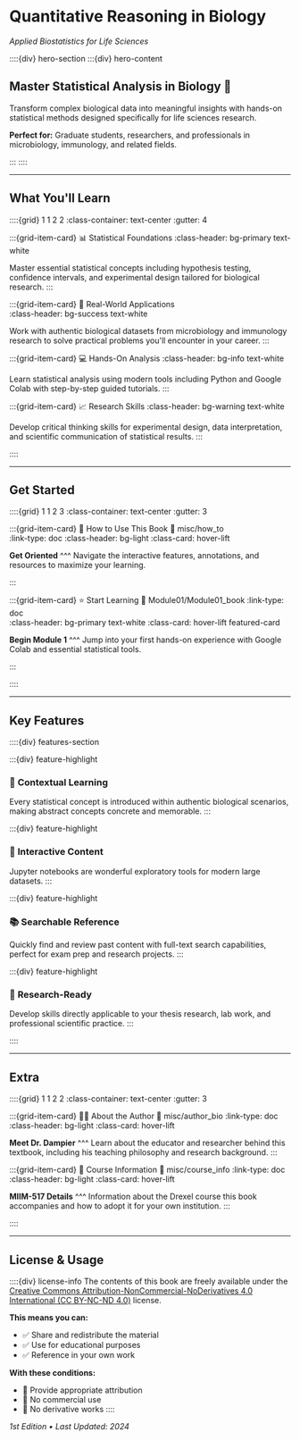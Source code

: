 # Quantitative Reasoning in Biology
*Applied Biostatistics for Life Sciences*

::::{div} hero-section
:::{div} hero-content

## Master Statistical Analysis in Biology 🧬

Transform complex biological data into meaningful insights with hands-on statistical methods designed specifically for life sciences research.

**Perfect for:** Graduate students, researchers, and professionals in microbiology, immunology, and related fields.

:::
::::

---

## What You'll Learn

::::{grid} 1 1 2 2
:class-container: text-center
:gutter: 4

:::{grid-item-card} 📊 Statistical Foundations
:class-header: bg-primary text-white

Master essential statistical concepts including hypothesis testing, confidence intervals, and experimental design tailored for biological research.
:::

:::{grid-item-card} 🔬 Real-World Applications  
:class-header: bg-success text-white

Work with authentic biological datasets from microbiology and immunology research to solve practical problems you'll encounter in your career.
:::

:::{grid-item-card} 💻 Hands-On Analysis
:class-header: bg-info text-white

Learn statistical analysis using modern tools including Python and Google Colab with step-by-step guided tutorials.
:::

:::{grid-item-card} 📈 Research Skills
:class-header: bg-warning text-white

Develop critical thinking skills for experimental design, data interpretation, and scientific communication of statistical results.
:::

::::

---

## Get Started

::::{grid} 1 1 2 3
:class-container: text-center
:gutter: 3

:::{grid-item-card} 🚀 How to Use This Book
:link: misc/how_to  
:link-type: doc
:class-header: bg-light
:class-card: hover-lift

**Get Oriented**
^^^
Navigate the interactive features, annotations, and resources to maximize your learning.

:::

:::{grid-item-card} ⭐ Start Learning
:link: Module01/Module01_book
:link-type: doc  
:class-header: bg-primary text-white
:class-card: hover-lift featured-card

**Begin Module 1**
^^^
Jump into your first hands-on experience with Google Colab and essential statistical tools. 

:::

::::

---

## Key Features

::::{div} features-section

:::{div} feature-highlight
### 🎯 **Contextual Learning**
Every statistical concept is introduced within authentic biological scenarios, making abstract concepts concrete and memorable.
:::

:::{div} feature-highlight  
### 🔄 **Interactive Content**
Jupyter notebooks are wonderful exploratory tools for modern large datasets.
:::

:::{div} feature-highlight
### 📚 **Searchable Reference**
Quickly find and review past content with full-text search capabilities, perfect for exam prep and research projects.
:::

:::{div} feature-highlight
### 🔬 **Research-Ready**
Develop skills directly applicable to your thesis research, lab work, and professional scientific practice.
:::

::::

---

## Extra

::::{grid} 1 1 2 2
:class-container: text-center
:gutter: 3

:::{grid-item-card} 👨‍🏫 About the Author
:link: misc/author_bio
:link-type: doc
:class-header: bg-light
:class-card: hover-lift

**Meet Dr. Dampier**
^^^
Learn about the educator and researcher behind this textbook, including his teaching philosophy and research background.
:::

:::{grid-item-card} 🏫 Course Information
:link: misc/course_info
:link-type: doc
:class-header: bg-light
:class-card: hover-lift

**MIIM-517 Details**
^^^
Information about the Drexel course this book accompanies and how to adopt it for your own institution.
:::

::::

---

## License & Usage

::::{div} license-info
The contents of this book are freely available under the [Creative Commons Attribution-NonCommercial-NoDerivatives 4.0 International (CC BY-NC-ND 4.0)](https://creativecommons.org/licenses/by-nc-nd/4.0/) license.

**This means you can:**
- ✅ Share and redistribute the material
- ✅ Use for educational purposes  
- ✅ Reference in your own work

**With these conditions:**
- 📝 Provide appropriate attribution
- 🚫 No commercial use
- 🚫 No derivative works
::::

*1st Edition • Last Updated: 2024*